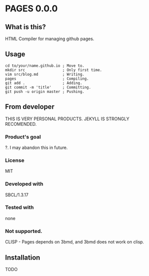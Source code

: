 # PAGES 0.0.0
## What is this?
HTML Compiler for managing github pages.

## Usage

```shell
cd to/your/name.github.io ; Move to.
mkdir src                 ; Only first time.
vim src/blog.md           ; Writing.
pages                     ; Compiling.
git add .                 ; Adding.
git commit -m 'title'     ; Committing.
git push -u origin master ; Pushing.
```

## From developer
THIS IS VERY PERSONAL PRODUCTS.
JEKYLL IS STRONGLY RECOMENDED.
### Product's goal
?. I may abandon this in future.
### License
MIT
### Developed with
SBCL/1.3.17
### Tested with
none
### Not supported.
CLISP - Pages depends on 3bmd, and 3bmd does not work on clisp.
## Installation
TODO
